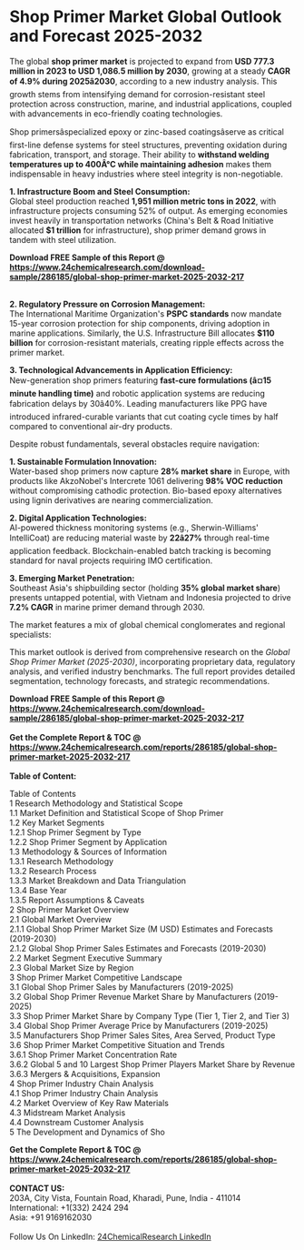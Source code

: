 <h1>Shop Primer Market Global Outlook and Forecast 2025-2032</h1><p>The global <strong>shop primer market</strong> is projected to expand from <strong>USD 777.3 million in 2023 to USD 1,086.5 million by 2030</strong>, growing at a steady <strong>CAGR of 4.9% during 2025â2030</strong>, according to a new industry analysis. This growth stems from intensifying demand for corrosion-resistant steel protection across construction, marine, and industrial applications, coupled with advancements in eco-friendly coating technologies.</p><p>Shop primersâspecialized epoxy or zinc-based coatingsâserve as critical first-line defense systems for steel structures, preventing oxidation during fabrication, transport, and storage. Their ability to <strong>withstand welding temperatures up to 400Â°C while maintaining adhesion</strong> makes them indispensable in heavy industries where steel integrity is non-negotiable.</p><p><strong>1. Infrastructure Boom and Steel Consumption:</strong><br>
Global steel production reached <strong>1,951 million metric tons in 2022</strong>, with infrastructure projects consuming 52% of output. As emerging economies invest heavily in transportation networks (China's Belt &amp; Road Initiative allocated <strong>$1 trillion</strong> for infrastructure), shop primer demand grows in tandem with steel utilization.</p><div><b>Download FREE Sample of this Report @ 
            <a href="https://www.24chemicalresearch.com/download-sample/286185/global-shop-primer-market-2025-2032-217">
            https://www.24chemicalresearch.com/download-sample/286185/global-shop-primer-market-2025-2032-217</a></b></div><br><p><strong>2. Regulatory Pressure on Corrosion Management:</strong><br>
The International Maritime Organization's <strong>PSPC standards</strong> now mandate 15-year corrosion protection for ship components, driving adoption in marine applications. Similarly, the U.S. Infrastructure Bill allocates <strong>$110 billion</strong> for corrosion-resistant materials, creating ripple effects across the primer market.</p><p><strong>3. Technological Advancements in Application Efficiency:</strong><br>
New-generation shop primers featuring <strong>fast-cure formulations (â¤15 minute handling time)</strong> and robotic application systems are reducing fabrication delays by 30â40%. Leading manufacturers like PPG have introduced infrared-curable variants that cut coating cycle times by half compared to conventional air-dry products.</p><p>Despite robust fundamentals, several obstacles require navigation:</p><p><strong>1. Sustainable Formulation Innovation:</strong><br>
Water-based shop primers now capture <strong>28% market share</strong> in Europe, with products like AkzoNobel's Intercrete 1061 delivering <strong>98% VOC reduction</strong> without compromising cathodic protection. Bio-based epoxy alternatives using lignin derivatives are nearing commercialization.</p><p><strong>2. Digital Application Technologies:</strong><br>
AI-powered thickness monitoring systems (e.g., Sherwin-Williams' IntelliCoat) are reducing material waste by <strong>22â27%</strong> through real-time application feedback. Blockchain-enabled batch tracking is becoming standard for naval projects requiring IMO certification.</p><p><strong>3. Emerging Market Penetration:</strong><br>
Southeast Asia's shipbuilding sector (holding <strong>35% global market share</strong>) presents untapped potential, with Vietnam and Indonesia projected to drive <strong>7.2% CAGR</strong> in marine primer demand through 2030.</p><p>The market features a mix of global chemical conglomerates and regional specialists:</p><p>This market outlook is derived from comprehensive research on the <em>Global Shop Primer Market (2025-2030)</em>, incorporating proprietary data, regulatory analysis, and verified industry benchmarks. The full report provides detailed segmentation, technology forecasts, and strategic recommendations.</p><div><b>Download FREE Sample of this Report @ 
            <a href="https://www.24chemicalresearch.com/download-sample/286185/global-shop-primer-market-2025-2032-217">
            https://www.24chemicalresearch.com/download-sample/286185/global-shop-primer-market-2025-2032-217</a></b></div><br><div><b>Get the Complete Report & TOC @ 
            <a href="https://www.24chemicalresearch.com/reports/286185/global-shop-primer-market-2025-2032-217">
            https://www.24chemicalresearch.com/reports/286185/global-shop-primer-market-2025-2032-217</a></b></div><br>
            <b>Table of Content:</b><p>Table of Contents<br />
1 Research Methodology and Statistical Scope<br />
1.1 Market Definition and Statistical Scope of Shop Primer<br />
1.2 Key Market Segments<br />
1.2.1 Shop Primer Segment by Type<br />
1.2.2 Shop Primer Segment by Application<br />
1.3 Methodology & Sources of Information<br />
1.3.1 Research Methodology<br />
1.3.2 Research Process<br />
1.3.3 Market Breakdown and Data Triangulation<br />
1.3.4 Base Year<br />
1.3.5 Report Assumptions & Caveats<br />
2 Shop Primer Market Overview<br />
2.1 Global Market Overview<br />
2.1.1 Global Shop Primer Market Size (M USD) Estimates and Forecasts (2019-2030)<br />
2.1.2 Global Shop Primer Sales Estimates and Forecasts (2019-2030)<br />
2.2 Market Segment Executive Summary<br />
2.3 Global Market Size by Region<br />
3 Shop Primer Market Competitive Landscape<br />
3.1 Global Shop Primer Sales by Manufacturers (2019-2025)<br />
3.2 Global Shop Primer Revenue Market Share by Manufacturers (2019-2025)<br />
3.3 Shop Primer Market Share by Company Type (Tier 1, Tier 2, and Tier 3)<br />
3.4 Global Shop Primer Average Price by Manufacturers (2019-2025)<br />
3.5 Manufacturers Shop Primer Sales Sites, Area Served, Product Type<br />
3.6 Shop Primer Market Competitive Situation and Trends<br />
3.6.1 Shop Primer Market Concentration Rate<br />
3.6.2 Global 5 and 10 Largest Shop Primer Players Market Share by Revenue<br />
3.6.3 Mergers & Acquisitions, Expansion<br />
4 Shop Primer Industry Chain Analysis<br />
4.1 Shop Primer Industry Chain Analysis<br />
4.2 Market Overview of Key Raw Materials<br />
4.3 Midstream Market Analysis<br />
4.4 Downstream Customer Analysis<br />
5 The Development and Dynamics of Sho</p><div><b>Get the Complete Report & TOC @ 
            <a href="https://www.24chemicalresearch.com/reports/286185/global-shop-primer-market-2025-2032-217">
            https://www.24chemicalresearch.com/reports/286185/global-shop-primer-market-2025-2032-217</a></b></div><br><b>CONTACT US:</b><br>
            203A, City Vista, Fountain Road, Kharadi, Pune, India - 411014<br>
            International: +1(332) 2424 294<br>
            Asia: +91 9169162030 <br><br>
            Follow Us On LinkedIn: <a href="https://www.linkedin.com/company/24chemicalresearch/">24ChemicalResearch LinkedIn</a>
